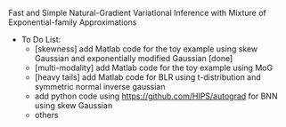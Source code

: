 Fast and Simple Natural-Gradient Variational Inference with Mixture of Exponential-family Approximations

* To Do List:
  * [skewness] add Matlab code for the toy example using skew Gaussian and exponentially modified Gaussian [done] 
  * [multi-modality] add Matlab code for the toy example using MoG
  * [heavy tails] add Matlab code for BLR using t-distribution and  symmetric normal inverse gaussian
  * add python code using https://github.com/HIPS/autograd for BNN using skew Gaussian
  * others
